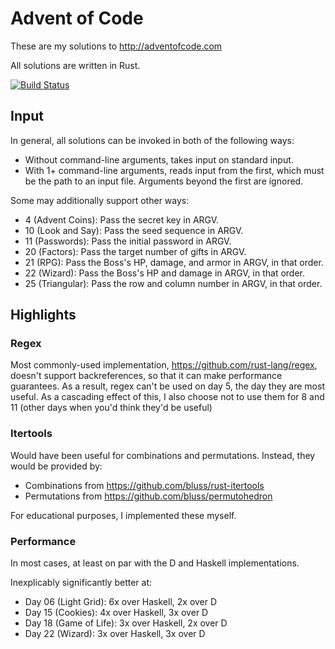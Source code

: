 # Advent of Code

These are my solutions to http://adventofcode.com

All solutions are written in Rust.

[![Build Status](https://travis-ci.org/petertseng/adventofcode-rs-2015.svg?branch=master)](https://travis-ci.org/petertseng/adventofcode-rs-2015)

## Input

In general, all solutions can be invoked in both of the following ways:

* Without command-line arguments, takes input on standard input.
* With 1+ command-line arguments, reads input from the first, which must be the path to an input file.
  Arguments beyond the first are ignored.

Some may additionally support other ways:

* 4 (Advent Coins): Pass the secret key in ARGV.
* 10 (Look and Say): Pass the seed sequence in ARGV.
* 11 (Passwords): Pass the initial password in ARGV.
* 20 (Factors): Pass the target number of gifts in ARGV.
* 21 (RPG): Pass the Boss's HP, damage, and armor in ARGV, in that order.
* 22 (Wizard): Pass the Boss's HP and damage in ARGV, in that order.
* 25 (Triangular): Pass the row and column number in ARGV, in that order.

## Highlights

### Regex

Most commonly-used implementation, https://github.com/rust-lang/regex, doesn't support backreferences, so that it can make performance guarantees.
As a result, regex can't be used on day 5, the day they are most useful.
As a cascading effect of this, I also choose not to use them for 8 and 11 (other days when you'd think they'd be useful)

### Itertools

Would have been useful for combinations and permutations.
Instead, they would be provided by:

* Combinations from https://github.com/bluss/rust-itertools
* Permutations from https://github.com/bluss/permutohedron

For educational purposes, I implemented these myself.

### Performance

In most cases, at least on par with the D and Haskell implementations.

Inexplicably significantly better at:

* Day 06 (Light Grid): 6x over Haskell, 2x over D
* Day 15 (Cookies): 4x over Haskell, 3x over D
* Day 18 (Game of Life): 3x over Haskell, 2x over D
* Day 22 (Wizard): 3x over Haskell, 3x over D
